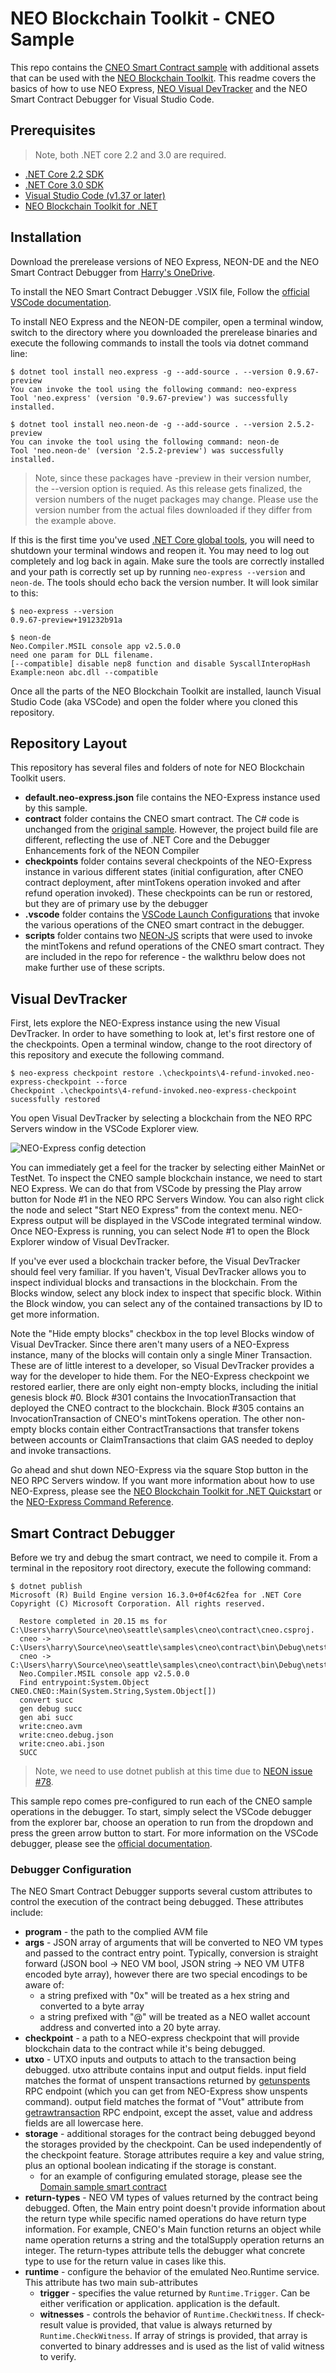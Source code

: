 <!-- markdownlint-enable -->
# NEO Blockchain Toolkit - CNEO Sample

This repo contains the [CNEO Smart Contract sample](https://github.com/neo-ngd/CNEO-Contract)
with additional assets that can be used with the
[NEO Blockchain Toolkit](https://marketplace.visualstudio.com/items?itemName=ngd-seattle.neo-blockchain-toolkit).
This readme covers the basics of how to use NEO Express,
[NEO Visual DevTracker](https://github.com/ngdseattle/neo-visual-devtracker)
and the NEO Smart Contract Debugger for Visual Studio Code.

## Prerequisites

> Note, both .NET core 2.2 and 3.0 are required.

- [.NET Core 2.2 SDK](https://dotnet.microsoft.com/download/dotnet-core/2.2)
- [.NET Core 3.0 SDK](https://dotnet.microsoft.com/download/dotnet-core/3.0)
- [Visual Studio Code (v1.37 or later)](https://code.visualstudio.com/Download)
- [NEO Blockchain Toolkit for .NET](https://marketplace.visualstudio.com/items?itemName=ngd-seattle.neo-blockchain-toolkit)

## Installation

Download the prerelease versions of NEO Express, NEON-DE and the NEO Smart Contract
Debugger from [Harry's OneDrive](https://vcagecom56739-my.sharepoint.com/:f:/g/personal/harrypierson_ngd_neo_org/EjpBghBNJO5IuCxKjMiOTagBCpPA1QOPngvjPx-2y9h90g?e=e9ur9l).

To install the NEO Smart Contract Debugger .VSIX file, Follow the
[official VSCode documentation](https://code.visualstudio.com/docs/editor/extension-gallery#_install-from-a-vsix).

To install NEO Express and the NEON-DE compiler, open a terminal window,
switch to the directory where you downloaded the prerelease binaries and execute
the following commands to install the tools via dotnet command line:

``` shell
$ dotnet tool install neo.express -g --add-source . --version 0.9.67-preview
You can invoke the tool using the following command: neo-express
Tool 'neo.express' (version '0.9.67-preview') was successfully installed.

$ dotnet tool install neo.neon-de -g --add-source . --version 2.5.2-preview
You can invoke the tool using the following command: neon-de
Tool 'neo.neon-de' (version '2.5.2-preview') was successfully installed.
```

> Note, since these packages have -preview in their version number, the
> --version option is requied. As this release gets finalized, the version
> numbers of the nuget packages may change. Please use the version number
> from the actual files downloaded if they differ from the example above.

If this is the first time you've used
[.NET Core global tools](https://docs.microsoft.com/en-us/dotnet/core/tools/global-tools),
you will need to shutdown your terminal windows and reopen it. You may need to
log out completely and log back in again. Make sure the tools are correctly installed
and your path is correctly set up by running `neo-express --version` and `neon-de`.
The tools  should echo back the version number. It will look similar to this:

``` shell
$ neo-express --version
0.9.67-preview+191232b91a

$ neon-de
Neo.Compiler.MSIL console app v2.5.0.0
need one param for DLL filename.
[--compatible] disable nep8 function and disable SyscallInteropHash
Example:neon abc.dll --compatible
```

Once all the parts of the NEO Blockchain Toolkit are installed, launch Visual
Studio Code (aka VSCode) and open the folder where you cloned this repository.

## Repository Layout

This repository has several files and folders of note for NEO Blockchain Toolkit
users.

- **default.neo-express.json** file contains the NEO-Express instance used by this
  sample.
- **contract** folder contains the CNEO smart contract. The C# code is unchanged
  from the [original sample](https://github.com/neo-ngd/CNEO-Contract). However,
  the project build file are different, reflecting the use of .NET Core and the
  Debugger Enhancements fork of the NEON Compiler
- **checkpoints** folder contains several checkpoints of the NEO-Express instance in
  various different states (initial configuration, after CNEO contract deployment,
  after mintTokens operation invoked and after refund operation invoked). These checkpoints
  can be run or restored, but they are of primary use by the debugger
- **.vscode** folder contains the [VSCode Launch Configurations](https://code.visualstudio.com/Docs/editor/debugging#_launch-configurations)
  that invoke the various operations of the CNEO smart contract in the debugger.
- **scripts** folder contains two [NEON-JS](https://github.com/CityOfZion/neon-js) scripts
  that were used to invoke the mintTokens and refund operations of the CNEO smart
  contract. They are included in the repo for reference - the walkthru below does
  not make further use of these scripts.

## Visual DevTracker

First, lets explore the NEO-Express instance using the new Visual DevTracker. In
order to have something to look at, let's first restore one of the checkpoints.
Open a terminal window, change to the root directory of this repository and execute
the following command.

``` shell
$ neo-express checkpoint restore .\checkpoints\4-refund-invoked.neo-express-checkpoint --force
Checkpoint .\checkpoints\4-refund-invoked.neo-express-checkpoint sucessfully restored
```

You open Visual DevTracker by selecting a blockchain from the NEO RPC Servers
window in the VSCode Explorer view.

![NEO-Express config detection](screenshots\visual-devtracker-1.png)

You can immediately get a feel for the tracker by selecting either MainNet or
TestNet. To inspect the CNEO sample blockchain instance, we need to start NEO Express.
We can do that from VSCode by pressing the Play arrow button for Node #1 in the
NEO RPC Servers Window. You can also right click the node and select "Start NEO
Express" from the context menu. NEO-Express output will be displayed in the VSCode
integrated terminal window. Once NEO-Express is running, you can select Node #1
to open the Block Explorer window of Visual DevTracker.

If you've ever used a blockchain tracker before, the Visual DevTracker should
feel very familiar. If you haven't, Visual DevTracker allows you to inspect
individual blocks and transactions in the blockchain. From the Blocks window, select
any block index to inspect that specific block. Within the Block window, you can
select any of the contained transactions by ID to get more information.

Note the "Hide empty blocks" checkbox in the top level Blocks window of Visual
DevTracker. Since there aren't many users of a NEO-Express instance, many of the
blocks will contain only a single Miner Transaction. These are of little interest
to a developer, so Visual DevTracker provides a way for the developer to hide them.
For the NEO-Express checkpoint we restored earlier, there are only eight non-empty
blocks, including the initial genesis block #0. Block #301 contains the InvocationTransaction
that deployed the CNEO contract to the blockchain. Block #305 contains an InvocationTransaction
of CNEO's mintTokens operation. The other non-empty blocks contain either ContractTransactions
that transfer tokens between accounts or ClaimTransactions that claim GAS needed
to deploy and invoke transactions.

Go ahead and shut down NEO-Express via the square Stop button in the NEO RPC Servers
window. If you want more information about how to use NEO-Express, please see the
[NEO Blockchain Toolkit for .NET Quickstart](https://github.com/ngdseattle/neo-blockchain-toolkit/blob/master/quickstart.md)
or the [NEO-Express Command Reference](https://github.com/neo-project/neo-debugger/blob/master/command-reference.md).

## Smart Contract Debugger

Before we try and debug the smart contract, we need to compile it. From a terminal
in the repository root directory, execute the following command:

``` shell
$ dotnet publish
Microsoft (R) Build Engine version 16.3.0+0f4c62fea for .NET Core
Copyright (C) Microsoft Corporation. All rights reserved.

  Restore completed in 20.15 ms for C:\Users\harry\Source\neo\seattle\samples\cneo\contract\cneo.csproj.
  cneo -> C:\Users\harry\Source\neo\seattle\samples\cneo\contract\bin\Debug\netstandard2.0\cneo.dll
  cneo -> C:\Users\harry\Source\neo\seattle\samples\cneo\contract\bin\Debug\netstandard2.0\publish\
  Neo.Compiler.MSIL console app v2.5.0.0
  Find entrypoint:System.Object CNEO.CNEO::Main(System.String,System.Object[])
  convert succ
  gen debug succ
  gen abi succ
  write:cneo.avm
  write:cneo.debug.json
  write:cneo.abi.json
  SUCC
```

> Note, we need to use dotnet publish at this time due to 
  [NEON issue #78](https://github.com/neo-project/neo-devpack-dotnet/issues/78).

This sample repo comes pre-configured to run each of the CNEO sample operations
in the debugger. To start, simply select the VSCode debugger from the explorer bar,
choose an operation to run from the dropdown and press the green arrow button to
start. For more information on the VSCode debugger, please see the
[official documentation](https://code.visualstudio.com/docs/editor/debugging).

### Debugger Configuration

The NEO Smart Contract Debugger supports several custom attributes to control
the execution of the contract being debugged. These attributes include:

- **program** - the path to the complied AVM file
- **args** - JSON array of arguments that will be converted to NEO VM types
  and passed to the contract entry point. Typically, conversion is straight
  forward (JSON bool -> NEO VM bool, JSON string -> NEO VM UTF8 encoded byte
  array), however there are two special encodings to be aware of:
  - a string prefixed with "0x" will be treated as a hex string and converted
    to a byte array
  - a string prefixed with "@" will be treated as a NEO wallet account address
    and converted into a 20 byte array.
- **checkpoint** - a path to a NEO-express checkpoint that will provide blockchain
  data to the contract while it's being debugged.
- **utxo** - UTXO inputs and outputs to attach to the transaction being debugged.
  utxo attribute contains input and output fields. input field matches the format
  of unspent transactions returned by
  [getunspents](https://docs.neo.org/docs/en-us/reference/rpc/latest-version/api/getunspents.html)
  RPC endpoint (which you can get from NEO-Express show unspents command).
  output field matches the format of "Vout" attribute from
  [getrawtransaction](https://docs.neo.org/docs/en-us/reference/rpc/latest-version/api/getrawtransaction.html)
  RPC endpoint, except the asset, value and address fields are all lowercase here.
- **storage** - additional storages for the contract being debugged beyond
  the storages provided by the checkpoint. Can be used independently of the checkpoint
  feature. Storage attributes require a key and value string, plus an optional boolean
  indicating if the storage is constant.
  - for an example of configuring emulated storage, please see the
    [Domain sample smart contract](https://github.com/ngdseattle/domain-sample)
- **return-types** - NEO VM types of values returned by the contract being debugged.
  Often, the Main entry point doesn't provide information about the return type while
  specific named operations do have return type information. For example, CNEO's
  Main function returns an object while name operation returns a string and the
  totalSupply operation returns an integer. The return-types attribute tells the
  debugger what concrete type to use for the return value in cases like this.
- **runtime** - configure the behavior of the emulated Neo.Runtime service. This
  attribute has two main sub-attributes
  - **trigger** - specifies the value returned by `Runtime.Trigger`. Can be either
    verification or application. application is the default.
  - **witnesses** - controls the behavior of `Runtime.CheckWitness`. If check-result
    value is provided, that value is always returned by `Runtime.CheckWitness`. If
    array of strings is provided, that array is converted to binary addresses and
    is used as the list of valid witness to verify.
